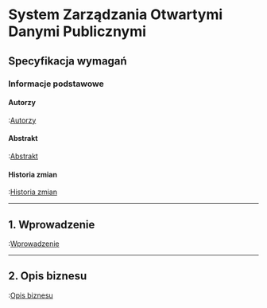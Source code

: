 # System Zarządzania Otwartymi Danymi Publicznymi

## Specyfikacja wymagań

### Informacje podstawowe

#### Autorzy

:[Autorzy](autorzy.md)


#### Abstrakt

:[Abstrakt](abstrakt.md)


#### Historia zmian

:[Historia zmian](historia.zmian.md)

---
## 1. Wprowadzenie

:[Wprowadzenie](1.wprowadzenie/wprowadzenie.md)

---
## 2. Opis biznesu

:[Opis biznesu](2.opis.biznesu/opis.biznesu.md)

